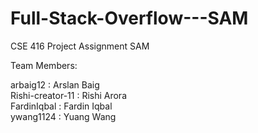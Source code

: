 # Full-Stack-Overflow---SAM
CSE 416 Project Assignment SAM

Team Members:

arbaig12 : Arslan Baig  
Rishi-creator-11 : Rishi Arora  
FardinIqbal : Fardin Iqbal  
ywang1124 : Yuang Wang
